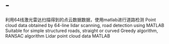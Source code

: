 # -
利用64线激光雷达扫描得到的点云数据数据，使用matlab进行道路检测
Point cloud data obtained by 64-line lidar scanning, road detection using MATLAB
Suitable for simple structured roads, straight or curved
Greedy algorithm, RANSAC algorithm
Lidar point cloud data
MATLAB
